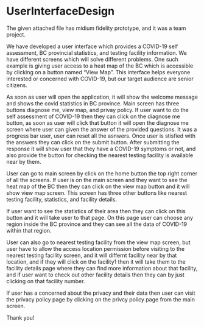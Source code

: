 # UserInterfaceDesign

The given attached file has midium fidelity prototype, and it was a team project.

We have developed a user interface which provides a COVID-19 self assessment, BC provincial
statistics, and testing facility information. We have different screens which will solve
different problems. One such example is giving user access to a heat map of the BC which is
accessible by clicking on a button named “View Map”. This interface helps everyone
interested or concerned with COVID-19, but our target audience are senior citizens.

As soon as user will open the application, it will show the welcome message and shows the covid statistics in BC province.
Main screen has three buttons diagnose me, view map, and privay policy. If user want to do the self assessment of COVID-19 then they can 
click on the diagnose me button, as soon as user will click that button it will open the diagnose me screen where user can given the answer of the provided questions. It was a progress bar user, user can reset all the asnwers. Once user is stisfied with the answers they can click on the submit button. After submitting the response it will show user that they have a COVID-19 symptoms or not, and also provide the button for checking the nearest testing facility is available near by them.

User can go to main screen by click on the home button the top right corner of all the screens. If user is on the main screen and they want to see the heat map of the BC then they can click on the view map button and it will show view map screen. This screen has three other buttons like nearest testing facility, statistics, and facility details.

If user want to see the statistics of their area then they can click on this button and it will take user to that page. On this page user can choose any region inside the BC province and they can see all the data of COVID-19 within that region.

User can also go to nearest testing facility from the view map screen, but user have to allow the access location permission before visiting to the nearest testing facility screen, and it will differnt facility near by that location, and if they will click on the facility1 then it will take them to the facility details page where they can find more information about that facility, and if user want to check out other facility details then they can by just clicking on that facility number.

If user has a concerned about the privacy and their data then user can visit the privacy policy page by clicking on the privcy policy page from the main screen.

Thank you!
